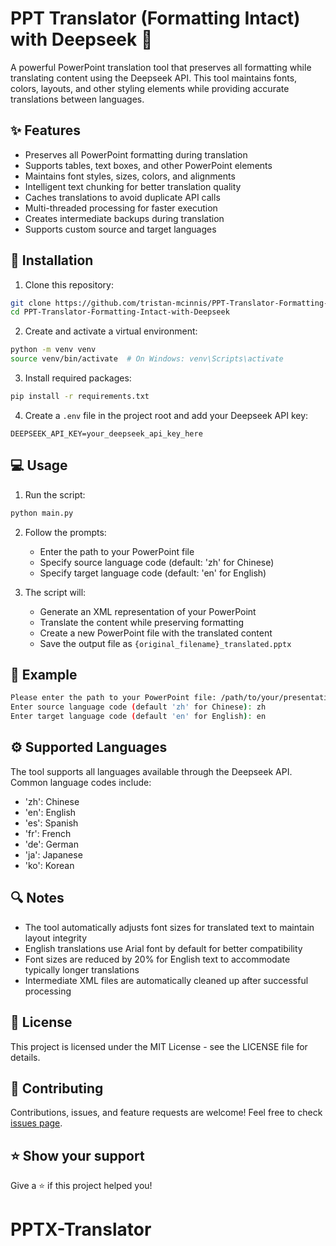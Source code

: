 # PPT Translator (Formatting Intact) with Deepseek 🎯

A powerful PowerPoint translation tool that preserves all formatting while translating content using the Deepseek API. This tool maintains fonts, colors, layouts, and other styling elements while providing accurate translations between languages.

## ✨ Features

- Preserves all PowerPoint formatting during translation
- Supports tables, text boxes, and other PowerPoint elements
- Maintains font styles, sizes, colors, and alignments
- Intelligent text chunking for better translation quality
- Caches translations to avoid duplicate API calls
- Multi-threaded processing for faster execution
- Creates intermediate backups during translation
- Supports custom source and target languages

## 🚀 Installation

1. Clone this repository:
```bash
git clone https://github.com/tristan-mcinnis/PPT-Translator-Formatting-Intact-with-Deepseek.git
cd PPT-Translator-Formatting-Intact-with-Deepseek
```

2. Create and activate a virtual environment:
```bash
python -m venv venv
source venv/bin/activate  # On Windows: venv\Scripts\activate
```

3. Install required packages:
```bash
pip install -r requirements.txt
```

4. Create a `.env` file in the project root and add your Deepseek API key:
```
DEEPSEEK_API_KEY=your_deepseek_api_key_here
```

## 💻 Usage

1. Run the script:
```bash
python main.py
```

2. Follow the prompts:
   - Enter the path to your PowerPoint file
   - Specify source language code (default: 'zh' for Chinese)
   - Specify target language code (default: 'en' for English)

3. The script will:
   - Generate an XML representation of your PowerPoint
   - Translate the content while preserving formatting
   - Create a new PowerPoint file with the translated content
   - Save the output file as `{original_filename}_translated.pptx`

## 📝 Example

```bash
Please enter the path to your PowerPoint file: /path/to/your/presentation.pptx
Enter source language code (default 'zh' for Chinese): zh
Enter target language code (default 'en' for English): en
```

## ⚙️ Supported Languages

The tool supports all languages available through the Deepseek API. Common language codes include:
- 'zh': Chinese
- 'en': English
- 'es': Spanish
- 'fr': French
- 'de': German
- 'ja': Japanese
- 'ko': Korean

## 🔍 Notes

- The tool automatically adjusts font sizes for translated text to maintain layout integrity
- English translations use Arial font by default for better compatibility
- Font sizes are reduced by 20% for English text to accommodate typically longer translations
- Intermediate XML files are automatically cleaned up after successful processing

## 📄 License

This project is licensed under the MIT License - see the LICENSE file for details.

## 🤝 Contributing

Contributions, issues, and feature requests are welcome! Feel free to check [issues page](https://github.com/tristan-mcinnis/PPT-Translator-Formatting-Intact-with-Deepseek/issues).

## ⭐️ Show your support

Give a ⭐️ if this project helped you!

# PPTX-Translator
